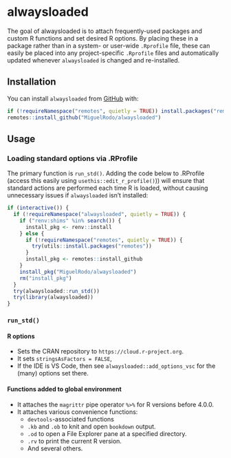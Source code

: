 
# alwaysloaded

<!-- badges: start -->
<!-- badges: end -->

The goal of alwaysloaded is to attach frequently-used packages and
custom R functions and set desired R options. By placing these in a
package rather than in a system- or user-wide `.Rprofile` file, these
can easily be placed into any project-specific `.Rprofile` files and
automatically updated whenever `alwaysloaded` is changed and
re-installed.

## Installation

You can install `alwaysloaded` from [GitHub](https://www.github.com)
with:

``` r
if (!requireNamespace("remotes", quietly = TRUE)) install.packages("remotes")
remotes::install_github("MiguelRodo/alwaysloaded")
```

## Usage

### Loading standard options via .RProfile

The primary function is `run_std()`. Adding the code below to .RProfile
(access this easily using `usethis::edit_r_profile()`)) will ensure that
standard actions are performed each time R is loaded, without causing
unnecessary issues if `alwaysloaded` isn’t installed:

``` r
if (interactive()) {
  if (!requireNamespace("alwaysloaded", quietly = TRUE)) {
    if ("renv:shims" %in% search()) {
      install_pkg <- renv::install
    } else {
      if (!requireNamespace("remotes", quietly = TRUE)) {
        try(utils::install.packages("remotes"))
      }
      install_pkg <- remotes::install_github
    }
    install_pkg("MiguelRodo/alwaysloaded")
    rm("install_pkg")
  } 
  try(alwaysloaded::run_std())
  try(library(alwaysloaded))
}
```

### `run_std()`

#### R options

-   Sets the CRAN repository to `https://cloud.r-project.org`.
-   It sets `stringsAsFactors = FALSE`,
-   If the IDE is VS Code, then see `alwaysloaded::add_options_vsc` for
    the (many) options set there.

#### Functions added to global environment

-   It attaches the `magrittr` pipe operator `%>%` for R versions before
    4.0.0.
-   It attaches various convenience functions:
    -   `devtools`-associated functions
    -   `.kb` and `.ob` to knit and open `bookdown` output.
    -   `.od` to open a File Explorer pane at a specified directory.
    -   `.rv` to print the current R version.
    -   And several others.

